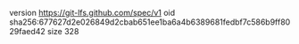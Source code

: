 version https://git-lfs.github.com/spec/v1
oid sha256:677627d2e026849d2cbab651ee1ba6a4b6389681fedbf7c586b9ff8029faed42
size 328
